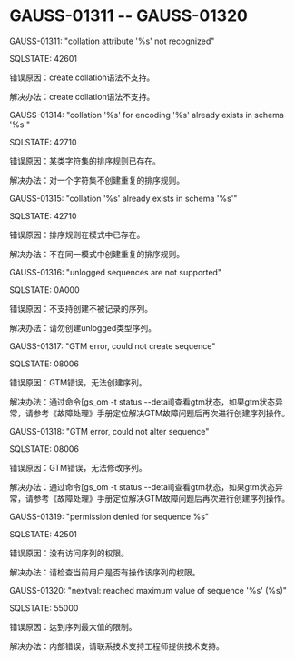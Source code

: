 # GAUSS-01311 -- GAUSS-01320

GAUSS-01311: "collation attribute '%s' not recognized"

SQLSTATE: 42601

错误原因：create collation语法不支持。

解决办法：create collation语法不支持。

GAUSS-01314: "collation '%s' for encoding '%s' already exists in schema '%s'"

SQLSTATE: 42710

错误原因：某类字符集的排序规则已存在。

解决办法：对一个字符集不创建重复的排序规则。

GAUSS-01315: "collation '%s' already exists in schema '%s'"

SQLSTATE: 42710

错误原因：排序规则在模式中已存在。

解决办法：不在同一模式中创建重复的排序规则。

GAUSS-01316: "unlogged sequences are not supported"

SQLSTATE: 0A000

错误原因：不支持创建不被记录的序列。

解决办法：请勿创建unlogged类型序列。

GAUSS-01317: "GTM error, could not create sequence"

SQLSTATE: 08006

错误原因：GTM错误，无法创建序列。

解决办法：通过命令\[gs\_om -t status --detail\]查看gtm状态，如果gtm状态异常，请参考《故障处理》手册定位解决GTM故障问题后再次进行创建序列操作。

GAUSS-01318: "GTM error, could not alter sequence"

SQLSTATE: 08006

错误原因：GTM错误，无法修改序列。

解决办法：通过命令\[gs\_om -t status --detail\]查看gtm状态，如果gtm状态异常，请参考《故障处理》手册定位解决GTM故障问题后再次进行创建序列操作。

GAUSS-01319: "permission denied for sequence %s"

SQLSTATE: 42501

错误原因：没有访问序列的权限。

解决办法：请检查当前用户是否有操作该序列的权限。

GAUSS-01320: "nextval: reached maximum value of sequence '%s' \(%s\)"

SQLSTATE: 55000

错误原因：达到序列最大值的限制。

解决办法：内部错误，请联系技术支持工程师提供技术支持。

